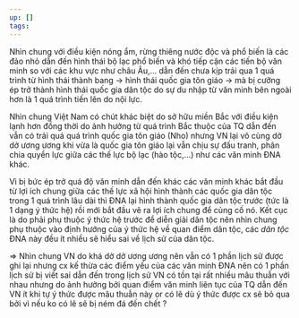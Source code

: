 ```yaml
---
up: []
tags:
---
```



Nhìn chung với điều kiện nóng ẩm, rừng thiêng nước độc và phổ biến là các đảo nhỏ dẫn đến hình thái bộ lạc phổ biến và khó tiếp cận các tiến bộ văn minh so với các khu vực như châu Âu,...  dẫn đến chưa kịp trải qua 1 quá trình từ hình thái thành bang -> hình thái quốc gia tôn giáo  -> mà bị cưỡng ép trở thành hình thái quốc gia dân tộc do sự du nhập từ văn minh bên ngoài hơn là 1 quá trình tiến lên do nội lực.

Nhìn chung Việt Nam có chút khác biệt do sở hữu miền Bắc với điều kiện lạnh hơn đồng thời do ảnh hưởng từ quá trình Bắc thuộc của TQ dẫn đến vẫn có trải quá quá trình quốc gia tôn giáo (Nho) nhưng VN lại vô cùng dở dở ương ương khi vừa là quốc gia tôn giáo lại vẫn chịu sự đấu tranh, phân chia quyền lực giữa các thế lực bộ lạc (hào tộc,...) như các văn minh ĐNA khác.

Vì bị bức ép trở quá độ văn minh dẫn đến khác các văn minh khác bắt đầu từ lợi ích chung giữa các thế lực xã hội hình thành các quốc gia dân tộc trong 1 quá trình lâu dài thì ĐNA lại hình thành quốc gia dân tộc trước (tức là 1 dạng ý thức hệ) rồi mới bắt đầu vẽ ra lợi ích chung để củng cố nó. Kết cục là do phải phụ thuộc ý thức hệ trước để diễn giải dân tộc nên nhìn chung phụ thuộc vào định hướng của ý thức hệ về quan điểm dân tộc, các *dân tộc* ĐNA này đều ít nhiều sẽ hiểu sai về lịch sử của dân tộc. 

=> Nhìn chung VN do khá dở dở ương ương nên vẫn có 1 phần lịch sử được ghi lại nhưng cx kế thừa các điểm yếu của các văn minh ĐNA nên có 1 phần lịch sử bị viết sai dẫn đến trong lịch sử VN có tồn tại rất nhiều mâu thuẫn với nhau nhưng do ảnh hưởng bởi quan điểm văn minh liên tục của TQ dẫn đến VN ít khi tự ý thức được mâu thuẫn này or có lẽ dù ý thức được cx sẽ bỏ qua bởi vì nếu ko có lẽ sẽ bị ném đá đến chết  ?